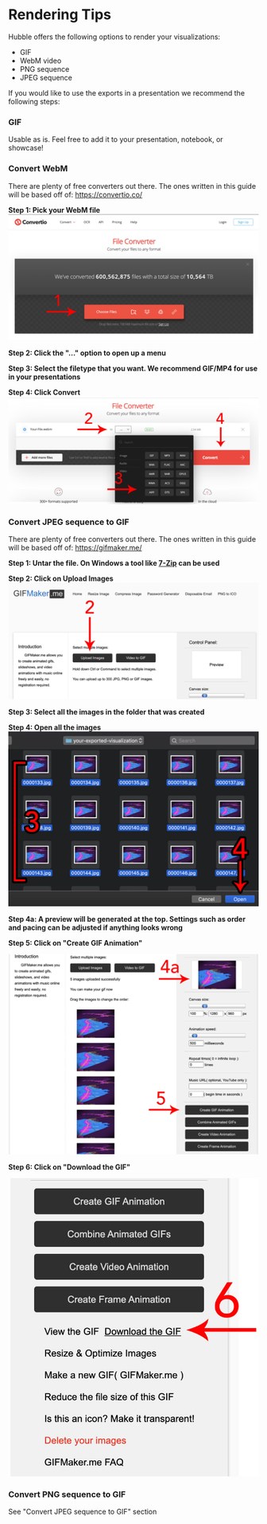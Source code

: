 # Rendering Tips
Hubble offers the following options to render your visualizations:
- GIF
- WebM video
- PNG sequence
- JPEG sequence

If you would like to use the exports in a presentation we recommend the following steps:

### GIF
Usable as is. Feel free to add it to your presentation, notebook, or showcase!

### Convert WebM
There are plenty of free converters out there. The ones written in this guide will be based off of: https://convertio.co/

**Step 1: Pick your WebM file**
![Convertio Step 1](../website/static/images/convertio-step1.jpg)

**Step 2: Click the "..." option to open up a menu**

**Step 3: Select the filetype that you want. We recommend GIF/MP4 for use in your presentations**

**Step 4: Click Convert**
![Convertio Step 2, 3, & 4](../website/static/images/convertio-step2-3-4.jpg)

### Convert JPEG sequence to GIF
There are plenty of free converters out there. The ones written in this guide will be based off of: https://gifmaker.me/

**Step 1: Untar the file. On Windows a tool like [7-Zip](https://www.7-zip.org/) can be used**

**Step 2: Click on Upload Images**
![GIFMaker Step 2](../website/static/images/gifmaker-step2.jpg)

**Step 3: Select all the images in the folder that was created**

**Step 4: Open all the images**
![GIFMaker Step 3 & 4](../website/static/images/gifmaker-step3-4.jpg)

**Step 4a: A preview will be generated at the top. Settings such as order and pacing can be adjusted if anything looks wrong**

**Step 5: Click on "Create GIF Animation"**

![GIFMaker Step 4a & 5](../website/static/images/gifmaker-step4a-5.jpg)

**Step 6: Click on "Download the GIF"**

![GIFMaker Step 6](../website/static/images/gifmaker-step6.jpg)

### Convert PNG sequence to GIF
See "Convert JPEG sequence to GIF" section